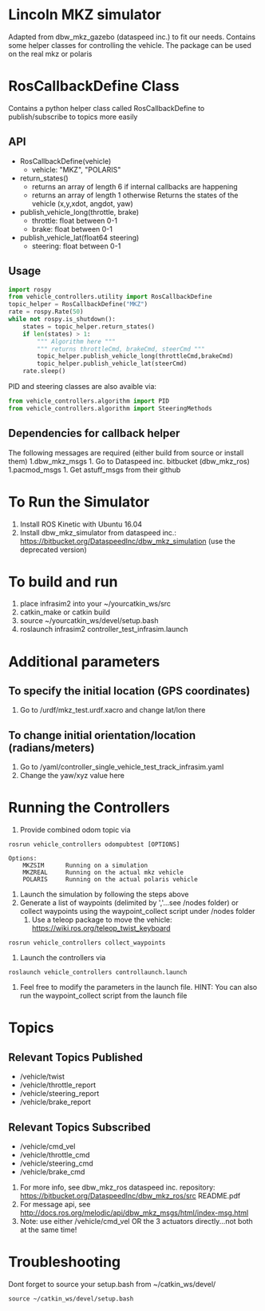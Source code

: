 # Lincoln MKZ simulator
Adapted from dbw_mkz_gazebo (dataspeed inc.) to fit our needs. Contains some helper classes for controlling the vehicle. The package can be used on the real mkz or polaris


# RosCallbackDefine Class
Contains a python helper class called RosCallbackDefine to publish/subscribe to topics more easily
## API
* RosCallbackDefine(vehicle)
	* vehicle: "MKZ", "POLARIS"
* return_states()
	* returns an array of length 6 if internal callbacks are happening
	* returns an array of length 1 otherwise
Returns the states of the vehicle (x,y,xdot, angdot, yaw)
* publish_vehicle_long(throttle, brake)
	* throttle: float between 0-1
	* brake: float between 0-1
* publish_vehicle_lat(float64 steering)
	* steering: float between 0-1
## Usage
```python
import rospy
from vehicle_controllers.utility import RosCallbackDefine
topic_helper = RosCallbackDefine("MKZ")
rate = rospy.Rate(50)
while not rospy.is_shutdown():
	states = topic_helper.return_states()
	if len(states) > 1:
		""" Algorithm here """
		""" returns throttleCmd, brakeCmd, steerCmd """
		topic_helper.publish_vehicle_long(throttleCmd,brakeCmd)
		topic_helper.publish_vehicle_lat(steerCmd)
	rate.sleep()
```

PID and steering classes are also avaible via:
```python
from vehicle_controllers.algorithm import PID
from vehicle_controllers.algorithm import SteeringMethods

```

## Dependencies for callback helper
The following messages are required (either build from source or install them)
1.dbw_mkz_msgs
	1. Go to Dataspeed inc. bitbucket (dbw_mkz_ros)
1.pacmod_msgs
	1. Get astuff_msgs from their github


# To Run the Simulator
1. Install ROS Kinetic with Ubuntu 16.04
1. Install dbw_mkz_simulator from dataspeed inc.: https://bitbucket.org/DataspeedInc/dbw_mkz_simulation (use the deprecated version)
# To build and run
1. place infrasim2 into your ~/yourcatkin_ws/src
1. catkin_make or catkin build
1. source ~/yourcatkin_ws/devel/setup.bash
1. roslaunch infrasim2 controller_test_infrasim.launch
# Additional parameters
## To specify the initial location (GPS coordinates)
1. Go to /urdf/mkz_test.urdf.xacro and change lat/lon there
## To change initial orientation/location (radians/meters)
1. Go to /yaml/controller_single_vehicle_test_track_infrasim.yaml
1. Change the yaw/xyz value here 

# Running the Controllers
1. Provide combined odom topic via
```
rosrun vehicle_controllers odompubtest [OPTIONS]

Options:
	MKZSIM		Running on a simulation	
	MKZREAL		Running on the actual mkz vehicle
	POLARIS		Running on the actual polaris vehicle
```

1. Launch the simulation by following the steps above
1. Generate a list of waypoints (delimited by ','...see /nodes folder) or collect waypoints using the waypoint_collect script under /nodes folder
	1. Use a teleop package to move the vehicle: https://wiki.ros.org/teleop_twist_keyboard
```
rosrun vehicle_controllers collect_waypoints
```
1. Launch the controllers via
``` 
roslaunch vehicle_controllers controllaunch.launch
```
1. Feel free to modify the parameters in the launch file. HINT: You can also run the waypoint_collect script from the launch file

# Topics
## Relevant Topics Published
* /vehicle/twist
* /vehicle/throttle_report
* /vehicle/steering_report
* /vehicle/brake_report

## Relevant Topics Subscribed
* /vehicle/cmd_vel
* /vehicle/throttle_cmd
* /vehicle/steering_cmd
* /vehicle/brake_cmd
1. For more info, see dbw_mkz_ros dataspeed inc. repository: https://bitbucket.org/DataspeedInc/dbw_mkz_ros/src README.pdf
1. For message api, see http://docs.ros.org/melodic/api/dbw_mkz_msgs/html/index-msg.html
1. Note: use either /vehicle/cmd_vel OR the 3 actuators directly...not both at the same time!


# Troubleshooting
Dont forget to source your setup.bash from ~/catkin_ws/devel/
```
source ~/catkin_ws/devel/setup.bash
```



